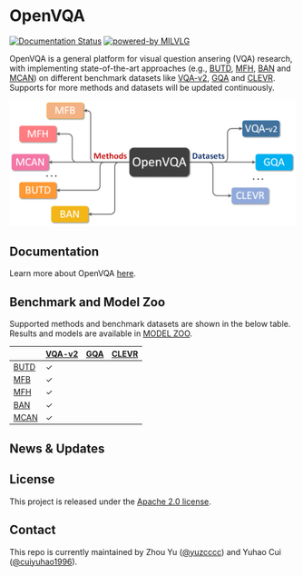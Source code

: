 # OpenVQA

<div>
	<a href="https://openvqa.readthedocs.io/en/latest/?badge=latest"><img alt="Documentation Status" src="https://readthedocs.org/projects/openvqa/badge/?version=latest"/></a>
	<a href="http://mil.hdu.edu.cn"><img alt="powered-by MILVLG" src="https://img.shields.io/badge/powered%20by-MILVLG-orange.svg?style=flat&amp;colorA=E1523D&amp;colorB=007D8A"/></a>
</div>

OpenVQA is a general platform for visual question ansering (VQA) research, with implementing state-of-the-art approaches (e.g., [BUTD](https://arxiv.org/abs/1707.07998), [MFH](https://arxiv.org/abs/1708.03619), [BAN](https://arxiv.org/abs/1805.07932) and [MCAN](https://arxiv.org/abs/1906.10770)) on different benchmark datasets like [VQA-v2](https://visualqa.org/), [GQA](https://cs.stanford.edu/people/dorarad/gqa/index.html) and [CLEVR](https://cs.stanford.edu/people/jcjohns/clevr/). Supports for more methods and datasets will be updated continuously.



<p align="center">
	<img src="misc/openvqa_overall.png" width="550">
</p>


## Documentation

Learn more about OpenVQA [here](https://openvqa.readthedocs.io/en/latest/).

## Benchmark and Model Zoo

Supported methods and benchmark datasets are shown in the below table.
Results and models are available in [MODEL ZOO](https://openvqa.readthedocs.io/en/latest/basic/model_zoo.html).

|                                           | [VQA-v2](https://visualqa.org/) | [GQA](https://cs.stanford.edu/people/dorarad/gqa/index.html) | [CLEVR](https://cs.stanford.edu/people/jcjohns/clevr/) |
| ----------------------------------------- | ------------------------------- | ------------------------------------------------------------ | ------------------------------------------------------ |
| [BUTD](https://arxiv.org/abs/1707.07998)  | ✓                               |                                                              |                                                        |
| [MFB](https://arxiv.org/abs/1708.01471v1) | ✓                               |                                                              |                                                        |
| [MFH](https://arxiv.org/abs/1708.03619)   | ✓                               |                                                              |                                                        |
| [BAN](https://arxiv.org/abs/1805.07932)   | ✓                               |                                                              |                                                        |
| [MCAN](https://arxiv.org/abs/1906.10770)  | ✓                               |                                                              |                                                        |

## News & Updates

## License

This project is released under the [Apache 2.0 license](LICENSE).

## Contact

This repo is currently maintained by Zhou Yu ([@yuzcccc](https://github.com/yuzcccc)) and Yuhao Cui ([@cuiyuhao1996](https://github.com/cuiyuhao1996)).
